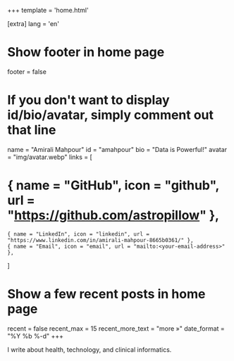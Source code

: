 +++
template = 'home.html'

[extra]
lang = 'en'

# Show footer in home page
footer = false

# If you don't want to display id/bio/avatar, simply comment out that line
name = "Amirali Mahpour"
id = "amahpour"
bio = "Data is Powerful!"
avatar = "img/avatar.webp"
links = [
#    { name = "GitHub", icon = "github", url = "https://github.com/astropillow" },
    { name = "LinkedIn", icon = "linkedin", url = "https://www.linkedin.com/in/amirali-mahpour-8665b0361/" },
    { name = "Email", icon = "email", url = "mailto:<your-email-address>" },
]

# Show a few recent posts in home page
recent = false
recent_max = 15
recent_more_text = "more »"
date_format = "%Y %b %-d"
+++

I write about health, technology, and clinical informatics.
